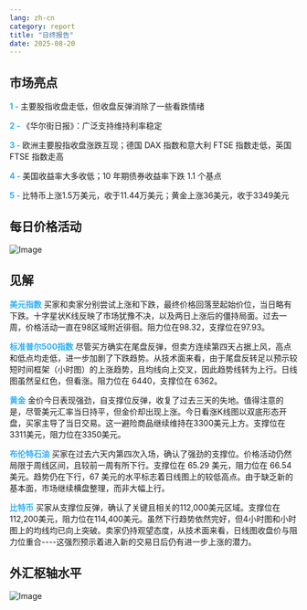 ```yaml
---
lang: zh-cn
category: report
title: "日终报告"
date: 2025-08-20
---
```



<h2>市场亮点</h2>
<strong style="color: #2caef7;">1 - </strong> 主要股指收盘走低，但收盘反弹消除了一些看跌情绪

<strong style="color: #2caef7;">2 - </strong> 《华尔街日报》：广泛支持维持利率稳定

<strong style="color: #2caef7;">3 - </strong> 欧洲主要股指收盘涨跌互现；德国 DAX 指数和意大利 FTSE 指数走低，英国 FTSE 指数走高

<strong style="color: #2caef7;">4 - </strong> 美国收益率大多收低；10 年期债券收益率下跌 1.1 个基点

<strong style="color: #2caef7;">5 - </strong> 比特币上涨1.5万美元，收于11.44万美元；黄金上涨36美元，收于3349美元



<h2>每日价格活动</h2>
<img src="https://markleighedu.github.io/img/Aug-2025/20-Aug-2025/price.jpg" alt="Image"/>

<h2>见解</h2>
<strong style="color: #2caef7;">美元指数</strong> 买家和卖家分别尝试上涨和下跌，最终价格回落至起始价位，当日略有下跌。十字星状K线反映了市场犹豫不决，以及两日上涨后的僵持局面。过去一周，价格活动一直在98区域附近徘徊。阻力位在98.32，支撑位在97.93。

<strong style="color: #2caef7;">标准普尔500指数</strong> 尽管买方确实在尾盘反弹，但卖方连续第四天占据上风，高点和低点均走低，进一步加剧了下跌趋势。从技术面来看，由于尾盘反转足以预示较短时间框架（小时图）的上涨趋势，且均线向上交叉，因此趋势线转为上行。日线图虽然呈红色，但看涨。阻力位在 6440，支撑位在 6362。

<strong style="color: #2caef7;">黄金</strong> 金价今日表现强劲，自支撑位反弹，收复了过去三天的失地。值得注意的是，尽管美元汇率当日持平，但金价却出现上涨。今日看涨K线图以双底形态开盘，买家主导了当日交易。这一避险商品继续维持在3300美元上方。支撑位在3311美元，阻力位在3350美元。

<strong style="color: #2caef7;">布伦特石油</strong> 买家在过去六天内第四次入场，确认了强劲的支撑位。价格活动仍然局限于周线区间，且较前一周有所下行。支撑位在 65.29 美元，阻力位在 66.54 美元。趋势仍在下行，67 美元的水平标志着日线图上的较低高点。由于缺乏新的基本面，市场继续横盘整理，而非大幅上行。

<strong style="color: #2caef7;">比特币</strong> 买家从支撑位反弹，确认了关键且相关的112,000美元区域。支撑位在112,200美元，阻力位在114,400美元。虽然下行趋势依然完好，但4小时图和小时图上的均线均已向上突破。卖家仍持观望态度，从技术面来看，日线图收盘价与阻力位重合----这强烈预示着进入新的交易日后仍有进一步上涨的潜力。



<h2>外汇枢轴水平</h2>
<img src="https://markleighedu.github.io/img/Aug-2025/20-Aug-2025/pivot.jpg" alt="Image"/>